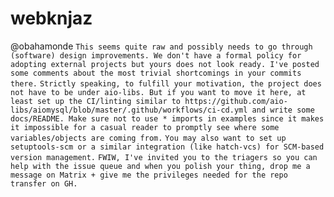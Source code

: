 # webknjaz
@obahamonde 
`This seems quite raw and possibly needs to go through (software) design improvements. We don't have a formal policy for adopting external projects but yours does not look ready. I've posted some comments about the most trivial shortcomings in your commits there.`
`Strictly speaking, to fulfill your motivation, the project does not have to be under aio-libs. But if you want to move it here, at least set up the CI/linting similar to https://github.com/aio-libs/aiomysql/blob/master/.github/workflows/ci-cd.yml and write some docs/README. Make sure not to use * imports in examples since it makes it impossible for a casual reader to promptly see where some variables/objects are coming from.`
`You may also want to set up setuptools-scm or a similar integration (like hatch-vcs) for SCM-based version management.`
`FWIW, I've invited you to the triagers so you can help with the issue queue and when you polish your thing, drop me a message on Matrix + give me the privileges needed for the repo transfer on GH.`